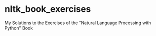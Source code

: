 # nltk_book_exercises
My Solutions to the Exercises of the "Natural Language Processing with Python" Book
